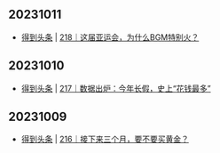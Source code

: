 ## 20231011
- [得到头条](https://www.dedao.cn/course/detail?id=nb9L2q1e3OxKBPNsdoJrgN8P0Rwo6B) | [218｜这届亚运会，为什么BGM特别火？](https://m.igetget.com/share/course/article/article_id/106293)

## 20231010
- [得到头条](https://www.dedao.cn/course/detail?id=nb9L2q1e3OxKBPNsdoJrgN8P0Rwo6B) | [217｜数据出炉：今年长假，史上“花钱最多”](https://m.igetget.com/share/course/article/article_id/106276)

## 20231009
- [得到头条](https://www.dedao.cn/course/detail?id=nb9L2q1e3OxKBPNsdoJrgN8P0Rwo6B) | [216｜接下来三个月，要不要买黄金？](https://m.igetget.com/share/course/article/article_id/106260)

